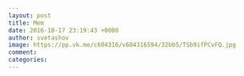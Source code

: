 ```yaml
--- 
layout: post 
title: Mem 
date: 2016-10-17 23:19:43 +0000 
author: svetashov 
image: https://pp.vk.me/c604316/v604316594/32bb5/TSb9ifPCvFQ.jpg
comment: 
categories: 
---
```

